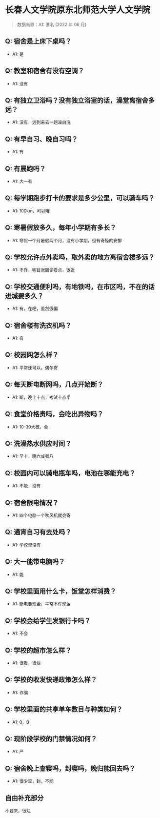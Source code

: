 # 长春人文学院原东北师范大学人文学院

> 数据来源：A1: 匿名 (2022 年 06 月)

## Q: 宿舍是上床下桌吗？

- A1: 是

## Q: 教室和宿舍有没有空调？

- A1: 没有

## Q: 有独立卫浴吗？没有独立浴室的话，澡堂离宿舍多远？

- A1: 没有，远到来去一趟澡白洗

## Q: 有早自习、晚自习吗？

- A1: 有

## Q: 有晨跑吗？

- A1: 大一有

## Q: 每学期跑步打卡的要求是多少公里，可以骑车吗？

- A1: 100km，可以哦

## Q: 寒暑假放多久，每年小学期有多长？

- A1: 寒假一个月暑假两个月，没有小学期，但有奇怪的安排

## Q: 学校允许点外卖吗，取外卖的地方离宿舍楼多远？

- A1: 不许，明目张胆偷着点，很近

## Q: 学校交通便利吗，有地铁吗，在市区吗，不在的话进城要多久？

- A1: 有，在吧，虽然很偏

## Q: 宿舍楼有洗衣机吗？

- A1: 有

## Q: 校园网怎么样？

- A1: 平常还可以，偶尔寄

## Q: 每天断电断网吗，几点开始断？

- A1: 断，晚上十点，考试十点半

## Q: 食堂价格贵吗，会吃出异物吗？

- A1: 10-30大概，会

## Q: 洗澡热水供应时间？

- A1: 早十，晚六或者八

## Q: 校园内可以骑电瓶车吗，电池在哪能充电？

- A1: 不能，没有

## Q: 宿舍限电情况？

- A1: 四个电脑一个吹风机就会寄

## Q: 通宵自习有去处吗？

- A1: 学校里没有

## Q: 大一能带电脑吗？

- A1: 能

## Q: 学校里面用什么卡，饭堂怎样消费？

- A1: 断电要现金，平常不许现金

## Q: 学校会给学生发银行卡吗？

- A1: 不会

## Q: 学校的超市怎么样？

- A1: 很贵，很烂

## Q: 学校的收发快递政策怎么样？

- A1: 诈骗

## Q: 学校里面的共享单车数目与种类如何？

- A1: 0，0

## Q: 现阶段学校的门禁情况如何？

- A1: 严

## Q: 宿舍晚上查寝吗，封寝吗，晚归能回去吗？

- A1: 很少查，封，不能

## 自由补充部分

不要来，很烂